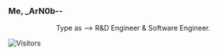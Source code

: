 ### Me, _ArN0b--

<p align="center">
  Type as --> R&D Engineer & Software Engineer.  
</p>

![Visitors](https://visitor-badge.laobi.icu/badge?page_id=arn-ob.arn-ob)
